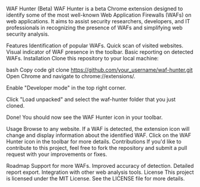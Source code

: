 WAF Hunter (Beta)
WAF Hunter is a beta Chrome extension designed to identify some of the most well-known Web Application Firewalls (WAFs) on web applications. It aims to assist security researchers, developers, and IT professionals in recognizing the presence of WAFs and simplifying web security analysis.

Features
Identification of popular WAFs.
Quick scan of visited websites.
Visual indicator of WAF presence in the toolbar.
Basic reporting on detected WAFs.
Installation
Clone this repository to your local machine:

bash
Copy code
git clone https://github.com/your_username/waf-hunter.git
Open Chrome and navigate to chrome://extensions/.

Enable "Developer mode" in the top right corner.

Click "Load unpacked" and select the waf-hunter folder that you just cloned.

Done! You should now see the WAF Hunter icon in your toolbar.

Usage
Browse to any website.
If a WAF is detected, the extension icon will change and display information about the identified WAF.
Click on the WAF Hunter icon in the toolbar for more details.
Contributions
If you'd like to contribute to this project, feel free to fork the repository and submit a pull request with your improvements or fixes.

Roadmap
Support for more WAFs.
Improved accuracy of detection.
Detailed report export.
Integration with other web analysis tools.
License
This project is licensed under the MIT License. See the LICENSE file for more details.

